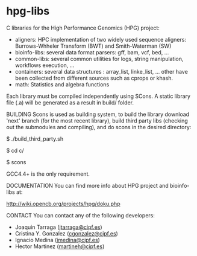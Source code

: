 hpg-libs
========

C libraries for the High Performance Genomics (HPG) project:

* aligners: HPC implementation of two widely used sequence aligners: Burrows-Whheler Transform (BWT) and Smith-Waterman (SW)
* bioinfo-libs:  several data format parsers: gff, bam, vcf, bed, ...
* common-libs: several common utilities for logs, string manipulation, workflows execution, ...
* containers: several data structures : array_list, linke_list, ... other have been collected from different sources such as cprops or khash.
* math: Statistics and algebra functions


Each library must be compiled independently using SCons. A static library file (.a) will be generated as a result in build/ folder.

BUILDING
Scons is used as building system, to build the library download 'next' branch (for the most recent library), build third party libs (checking out the submodules and compiling), and do scons in the desired directory:

 $ ./build_third_party.sh

 $ cd c/

 $ scons



GCC4.4+ is the only requirement.


DOCUMENTATION
You can find more info about HPG project and bioinfo-libs at:

 http://wiki.opencb.org/projects/hpg/doku.php


CONTACT
You can contact any of the following developers:
 * Joaquin Tarraga (jtarraga@cipf.es)
 * Cristina Y. Gonzalez (cgonzalez@cipf.es)
 * Ignacio Medina (imedina@cipf.es)
 * Hector Martinez (martineh@cipf.es)
